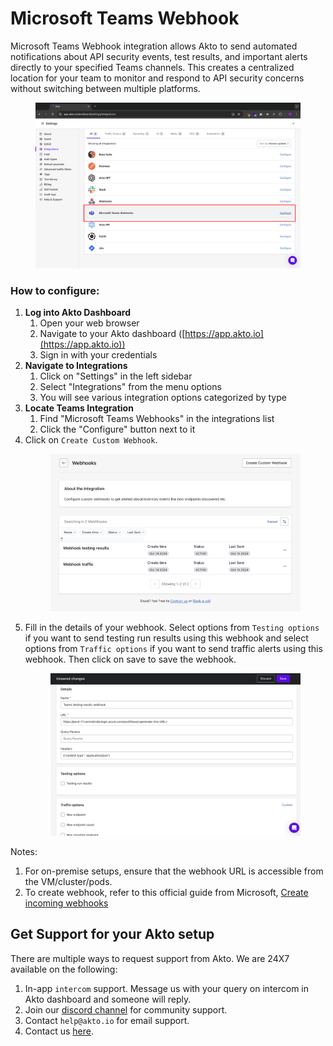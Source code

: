 # Microsoft Teams Webhook

Microsoft Teams Webhook integration allows Akto to send automated notifications about API security events, test results, and important alerts directly to your specified Teams channels. This creates a centralized location for your team to monitor and respond to API security concerns without switching between multiple platforms.

<figure><img src="../.gitbook/assets/image (4) (1) (1).png" alt=""><figcaption></figcaption></figure>

### How to configure:

1. **Log into Akto Dashboard**
   1. Open your web browser
   2. Navigate to your Akto dashboard ([https://app.akto.io](https://app.akto.io))
   3. Sign in with your credentials
2. **Navigate to Integrations**
   1. Click on "Settings" in the left sidebar
   2. Select "Integrations" from the menu options
   3. You will see various integration options categorized by type
3. **Locate Teams Integration**
   1. Find "Microsoft Teams Webhooks" in the integrations list
   2. Click the "Configure" button next to it
4. Click on `Create Custom Webhook`.
   <figure><img src="../.gitbook/assets/teams-alerts-1.png" alt=""><figcaption></figcaption></figure>
5. Fill in the details of your webhook. Select options from `Testing options` if you want to send testing run results using this webhook and select options from `Traffic options` if you want to send traffic alerts using this webhook. Then click on save to save the webhook.
   <figure><img src="../.gitbook/assets/teams-alerts-2.png" alt=""><figcaption></figcaption></figure>

Notes:
1. For on-premise setups, ensure that the webhook URL is accessible from the VM/cluster/pods.
2. To create webhook, refer to this official guide from Microsoft, [Create incoming webhooks](https://support.microsoft.com/en-us/office/create-incoming-webhooks-with-workflows-for-microsoft-teams-8ae491c7-0394-4861-ba59-055e33f75498)

## Get Support for your Akto setup

There are multiple ways to request support from Akto. We are 24X7 available on the following:

1. In-app `intercom` support. Message us with your query on intercom in Akto dashboard and someone will reply.
2. Join our [discord channel](https://www.akto.io/community) for community support.
3. Contact `help@akto.io` for email support.
4. Contact us [here](https://www.akto.io/contact-us).
